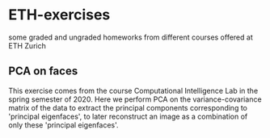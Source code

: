 # ETH-exercises
some graded and ungraded homeworks from different courses offered at ETH Zurich 

## PCA on faces
This exercise comes from the course Computational Intelligence Lab in the spring semester of 2020. Here we perform PCA on the variance-covariance matrix of the data to extract the principal components corresponding to 'principal eigenfaces', to later reconstruct an image as a combination of only these 'principal eigenfaces'.
